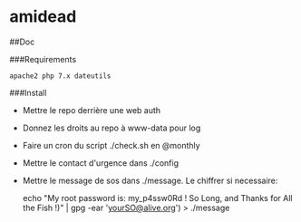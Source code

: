 # amidead

##Doc

###Requirements

	apache2 php 7.x dateutils

###Install

 * Mettre le repo derrière une web auth
 * Donnez les droits au repo à www-data pour log
 * Faire un cron du script ./check.sh en @monthly 
 * Mettre le contact d'urgence dans ./config
 * Mettre le message de sos dans ./message. Le chiffrer si necessaire:

	echo "My root password is: my_p4ssw0Rd ! So Long, and Thanks for All the Fish !)" | gpg -ear 'yourSO@alive.org') > ./message
